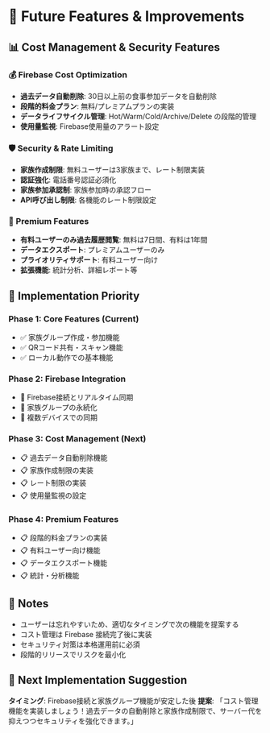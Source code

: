 # 🚀 Future Features & Improvements

## 📊 Cost Management & Security Features

### 💰 Firebase Cost Optimization
- **過去データ自動削除**: 30日以上前の食事参加データを自動削除
- **段階的料金プラン**: 無料/プレミアムプランの実装
- **データライフサイクル管理**: Hot/Warm/Cold/Archive/Delete の段階的管理
- **使用量監視**: Firebase使用量のアラート設定

### 🛡️ Security & Rate Limiting
- **家族作成制限**: 無料ユーザーは3家族まで、レート制限実装
- **認証強化**: 電話番号認証必須化
- **家族参加承認制**: 家族参加時の承認フロー
- **API呼び出し制限**: 各機能のレート制限設定

### 📱 Premium Features
- **有料ユーザーのみ過去履歴閲覧**: 無料は7日間、有料は1年間
- **データエクスポート**: プレミアムユーザーのみ
- **プライオリティサポート**: 有料ユーザー向け
- **拡張機能**: 統計分析、詳細レポート等

## 🎯 Implementation Priority

### Phase 1: Core Features (Current)
- ✅ 家族グループ作成・参加機能
- ✅ QRコード共有・スキャン機能
- ✅ ローカル動作での基本機能

### Phase 2: Firebase Integration
- 🔄 Firebase接続とリアルタイム同期
- 🔄 家族グループの永続化
- 🔄 複数デバイスでの同期

### Phase 3: Cost Management (Next)
- 📋 過去データ自動削除機能
- 📋 家族作成制限の実装
- 📋 レート制限の実装
- 📋 使用量監視の設定

### Phase 4: Premium Features
- 📋 段階的料金プランの実装
- 📋 有料ユーザー向け機能
- 📋 データエクスポート機能
- 📋 統計・分析機能

## 📝 Notes
- ユーザーは忘れやすいため、適切なタイミングで次の機能を提案する
- コスト管理は Firebase 接続完了後に実装
- セキュリティ対策は本格運用前に必須
- 段階的リリースでリスクを最小化

## 🎯 Next Implementation Suggestion
**タイミング**: Firebase接続と家族グループ機能が安定した後
**提案**: 「コスト管理機能を実装しましょう！過去データの自動削除と家族作成制限で、サーバー代を抑えつつセキュリティを強化できます。」

